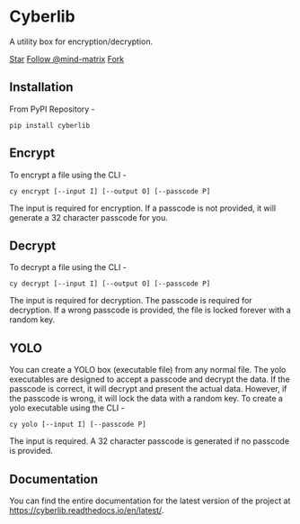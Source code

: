 # Cyberlib
A utility box for encryption/decryption.

<a class="github-button" href="https://github.com/mind-matrix/cyberlib" data-color-scheme="no-preference: light; light: light; dark: light;" data-icon="octicon-star" data-size="large" aria-label="Star mind-matrix/cyberlib on GitHub">Star</a> <a class="github-button" href="https://github.com/mind-matrix" data-color-scheme="no-preference: light; light: light; dark: light;" data-size="large" aria-label="Follow @mind-matrix on GitHub">Follow @mind-matrix</a> <a class="github-button" href="https://github.com/mind-matrix/cyberlib/fork" data-color-scheme="no-preference: light; light: light; dark: light;" data-icon="octicon-repo-forked" data-size="large" aria-label="Fork mind-matrix/cyberlib on GitHub">Fork</a>

<script async defer src="https://buttons.github.io/buttons.js"></script>

## Installation

From PyPI Repository -

```
pip install cyberlib
```

## Encrypt
To encrypt a file using the CLI -
```
cy encrypt [--input I] [--output O] [--passcode P]
```
The input is required for encryption. If a passcode is not provided, it will generate a 32 character passcode for you.

## Decrypt
To decrypt a file using the CLI -
```
cy decrypt [--input I] [--output O] [--passcode P]
```
The input is required for decryption. The passcode is required for decryption. If a wrong passcode is provided, the file is locked forever with a random key.

## YOLO
You can create a YOLO box (executable file) from any normal file. The yolo executables are designed to accept a passcode and decrypt the data. If the passcode is correct, it will decrypt and present the actual data. However, if the passcode is wrong, it will lock the data with a random key. To create a yolo executable using the CLI -
```
cy yolo [--input I] [--passcode P]
```
The input is required. A 32 character passcode is generated if no passcode is provided.

## Documentation
You can find the entire documentation for the latest version of the project at https://cyberlib.readthedocs.io/en/latest/.